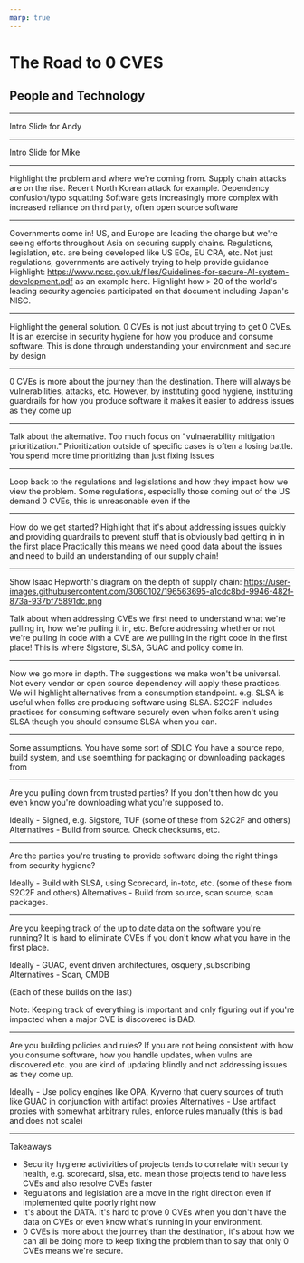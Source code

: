 ```yaml
---
marp: true
---
```


# The Road to 0 CVES
## People and Technology

---

Intro Slide for Andy

---

Intro Slide for Mike

---

Highlight the problem and where we're coming from.
Supply chain attacks are on the rise. 
Recent North Korean attack for example.
Dependency confusion/typo squatting
Software gets increasingly more complex with increased reliance on third party, often open source software

---

Governments come in!
US, and Europe are leading the charge but we're seeing efforts throughout Asia on securing supply chains.
Regulations, legislation, etc. are being developed like US EOs, EU CRA, etc.
Not just regulations, governments are actively trying to help provide guidance 
Highlight: https://www.ncsc.gov.uk/files/Guidelines-for-secure-AI-system-development.pdf as an example here.
Highlight how > 20 of the world's leading security agencies participated on that document including Japan's NISC.


---

Highlight the general solution. 0 CVEs is not just about trying to get 0 CVEs.
It is an exercise in security hygiene for how you produce and consume software.
This is done through understanding your environment and secure by design

---

0 CVEs is more about the journey than the destination.
There will always be vulnerabilities, attacks, etc.
However, by instituting good hygiene, instituting guardrails for how you produce software it makes it easier to address issues as they come up

---

Talk about the alternative. Too much focus on "vulnaerability mitigation prioritization."
Prioritization outside of specific cases is often a losing battle.
You spend more time prioritizing than just fixing issues

---

Loop back to the regulations and legislations and how they impact how we view the problem.
Some regulations, especially those coming out of the US demand 0 CVEs, this is unreasonable even if the 

---

How do we get started?
Highlight that it's about addressing issues quickly and providing guardrails to prevent stuff that is obviously bad getting in in the first place
Practically this means we need good data about the issues and need to build an understanding of our supply chain!

---

Show Isaac Hepworth's diagram on the depth of supply chain: https://user-images.githubusercontent.com/3060102/196563695-a1cdc8bd-9946-482f-873a-937bf75891dc.png

Talk about when addressing CVEs we first need to understand what we're pulling in, how we're pulling it in, etc. Before addressing whether or not we're pulling in code with a CVE are we pulling in the right code in the first place! This is where Sigstore, SLSA, GUAC and policy come in.

---

Now we go more in depth.
The suggestions we make won't be universal. Not every vendor or open source dependency will apply these practices.
We will highlight alternatives from a consumption standpoint.
e.g. SLSA is useful when folks are producing software using SLSA. S2C2F includes practices for consuming software securely even when folks aren't using SLSA though you should consume SLSA when you can.

---

Some assumptions.
You have some sort of SDLC
You have a source repo, build system, and use soemthing for packaging or downloading packages from

---

Are you pulling down from trusted parties?
If you don't then how do you even know you're downloading what you're supposed to.

Ideally - Signed, e.g. Sigstore, TUF
(some of these from S2C2F and others)
Alternatives -  Build from source. Check checksums, etc.

---

Are the parties you're trusting to provide software doing the right things from security hygiene?

Ideally - Build with SLSA, using Scorecard, in-toto, etc.
(some of these from S2C2F and others)
Alternatives - Build from source, scan source, scan packages.

---

Are you keeping track of the up to date data on the software you're running? It is hard to eliminate CVEs if you don't know what you have in the first place.

Ideally - GUAC, event driven architectures, osquery ,subscribing
Alternatives - Scan, CMDB

(Each of these builds on the last)

Note: Keeping track of everything is important and only figuring out if you're impacted when a major CVE is discovered is BAD.

---

Are you building policies and rules? If you are not being consistent with how you consume software, how you handle updates, when vulns are discovered etc. you are kind of updating blindly and not addressing issues as they come up.

Ideally - Use policy engines like OPA, Kyverno that query sources of truth like GUAC in conjunction with artifact proxies
Alternatives - Use artifact proxies with somewhat arbitrary rules, enforce rules manually (this is bad and does not scale)

---

Takeaways
- Security hygiene activivities of projects tends to correlate with security health, e.g. scorecard, slsa, etc. mean those projects tend to have less CVEs and also resolve CVEs faster
- Regulations and legislation are a move in the right direction even if implemented quite poorly right now
- It's about the DATA. It's hard to prove 0 CVEs when you don't have the data on CVEs or even know what's running in your environment.
- 0 CVEs is more about the journey than the destination, it's about how we can all be doing more to keep fixing the problem than to say that only 0 CVEs means we're secure.